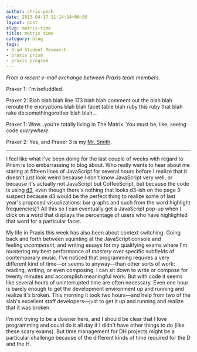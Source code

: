 ```yaml
---
author: chris-peck
date: 2013-04-17 11:14:14+00:00
layout: post
slug: matrix-time
title: matrix time
category: blog
tags:
- Grad Student Research
- praxis prism
- praxis program
---
```


_From a recent e-mail exchange between Praxis team members._

Praxer 1: I'm befuddled.

Praxer 2: Blah blah blah line 173 blah blah comment out the blah blah reroute the encryptions blah blah facet table blah ruby this ruby that blah rake db:somethingorother blah blah...

Praxer 1: Wow...you're totally living in The Matrix. You must be, like, seeing code _everywhere_.

Praxer 2: Yes, and Praxer 3 is my [Mr. Smith](http://www.youtube.com/watch?v=atwY-VH8hGM).

---

I feel like what I've been doing for the last couple of weeks with regard to Prism is too embarrassing to blog about. Who really wants to hear about me staring at fifteen lines of JavaScript for several hours before I realize that it doesn't just look weird because I don't know JavaScript very well, or because it's actually not JavaScript but CoffeeScript, but because the code is using [d3](http://d3js.org/), even though there's nothing that looks d3-ish on the page (I suspect because d3 would be the perfect thing to realize some of last year's proposed visualizations: bar graphs and such from the word highlight frequencies)? All this so I can eventually get a JavaScript pop-up when I click on a word that displays the percentage of users who have highlighted that word for a particular facet.

My life in Praxis this week has also been about context switching. Going back and forth between squinting at the JavaScript console and feeling _incompetent_, and writing essays for my qualifying exams where I'm mustering my best performance of _mastery_ over specific subfields of contemporary music. I've noticed that programming requires a very different kind of time&mdash;or seems to anyway&mdash;than other sorts of work: reading, writing, or even composing. I can sit down to write or compose for twenty minutes and accomplish meaningful work. But with code it seems like several hours of uninterrupted time are often necessary. Even one hour is barely enough to get the development environment up and running and realize it's broken. This morning it took two hours&mdash;and help from two of the slab's excellent staff developers&mdash;just to get it up and running and realize that it was broken.

I'm not trying to be a downer here, and I should be clear that I love programming and could do it all day if I didn't have other things to do (like these scary exams). But time management for DH projects might be a particular challenge because of the different kinds of time required for the D and the H.
